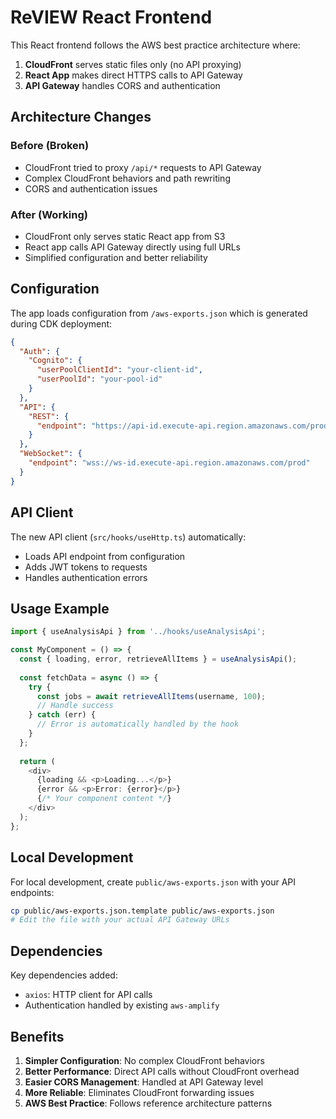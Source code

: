 # ReVIEW React Frontend

This React frontend follows the AWS best practice architecture where:

1. **CloudFront** serves static files only (no API proxying)
2. **React App** makes direct HTTPS calls to API Gateway
3. **API Gateway** handles CORS and authentication

## Architecture Changes

### Before (Broken)
- CloudFront tried to proxy `/api/*` requests to API Gateway
- Complex CloudFront behaviors and path rewriting
- CORS and authentication issues

### After (Working)
- CloudFront only serves static React app from S3
- React app calls API Gateway directly using full URLs
- Simplified configuration and better reliability

## Configuration

The app loads configuration from `/aws-exports.json` which is generated during CDK deployment:

```json
{
  "Auth": {
    "Cognito": {
      "userPoolClientId": "your-client-id",
      "userPoolId": "your-pool-id"
    }
  },
  "API": {
    "REST": {
      "endpoint": "https://api-id.execute-api.region.amazonaws.com/prod"
    }
  },
  "WebSocket": {
    "endpoint": "wss://ws-id.execute-api.region.amazonaws.com/prod"
  }
}
```

## API Client

The new API client (`src/hooks/useHttp.ts`) automatically:
- Loads API endpoint from configuration
- Adds JWT tokens to requests
- Handles authentication errors

## Usage Example

```typescript
import { useAnalysisApi } from '../hooks/useAnalysisApi';

const MyComponent = () => {
  const { loading, error, retrieveAllItems } = useAnalysisApi();
  
  const fetchData = async () => {
    try {
      const jobs = await retrieveAllItems(username, 100);
      // Handle success
    } catch (err) {
      // Error is automatically handled by the hook
    }
  };
  
  return (
    <div>
      {loading && <p>Loading...</p>}
      {error && <p>Error: {error}</p>}
      {/* Your component content */}
    </div>
  );
};
```

## Local Development

For local development, create `public/aws-exports.json` with your API endpoints:

```bash
cp public/aws-exports.json.template public/aws-exports.json
# Edit the file with your actual API Gateway URLs
```

## Dependencies

Key dependencies added:
- `axios`: HTTP client for API calls
- Authentication handled by existing `aws-amplify`

## Benefits

1. **Simpler Configuration**: No complex CloudFront behaviors
2. **Better Performance**: Direct API calls without CloudFront overhead
3. **Easier CORS Management**: Handled at API Gateway level
4. **More Reliable**: Eliminates CloudFront forwarding issues
5. **AWS Best Practice**: Follows reference architecture patterns
